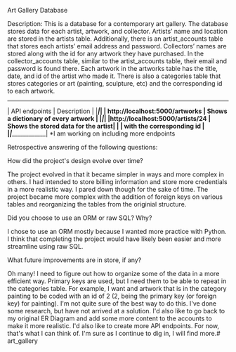 Art Gallery Database

Description:
This is a database for a contemporary art gallery. The database stores data for each artist, artwork, and collector. Artists’ name and location are stored in the artists table. Additionally, there is an artist_accounts table that stores each artists’ email address and password. Collectors’ names are stored along with the id for any artwork they have purchased. In the collector_accounts table, similar to the artist_accounts table, their email and password is found there. Each artwork in the artworks table has the title, date, and id of the artist who made it. There is also a categories table that stores categories or art (painting, sculpture, etc) and the corresponding id to each artwork.

_________________________________________________________________________
|           API endpoints         |       Description                   |
|_________________________________|_____________________________________|
| http://localhost:5000/artworks  | Shows a dictionary of every artwork |
|_________________________________|_____________________________________|
|http://localhost:5000/artists/24 | Shows the stored data for the artist|
|                                 | with the corresponding id           |
|_________________________________|_____________________________________|
*I am working on including more endpoints

Retrospective answering of the following questions:

How did the project's design evolve over time?

The project evolved in that it became simpler in ways and more complex in others. I had intended to store billing information and store more credentials in a more realistic way. I pared down though for the sake of time. The project became more complex with the addition of foreign keys on various tables and reorganizing the tables from the originial structure. 

Did you choose to use an ORM or raw SQL? Why?

I chose to use an ORM mostly because I wanted more practice with Python. I think that completing the project would have likely been easier and more streamline using raw SQL. 

What future improvements are in store, if any?

Oh many! I need to figure out how to organize some of the data in a more efficient way. Primary keys are used, but I need them to be able to repeat in the categories table. For example, I want and artwork that is in the category painting to be coded with an id of 2 (2, being the primary key (or foreign key) for painting). I'm not quite sure of the best way to do this. I've done some research, but have not arrived at a solution. I'd also like to go back to my original ER Diagram and add some more content to the accounts to make it more realistic. I'd also like to create more API endpoints. For now, that's what I can think of. I'm sure as I continue to dig in, I will find more.# art_gallery
